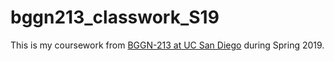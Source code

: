 # bggn213_classwork_S19

This is my coursework from [BGGN-213 at UC San Diego](https://bioboot.github.io/bggn213_S19/) during Spring 2019.
